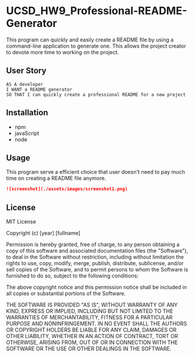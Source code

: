 # UCSD_HW9_Professional-README-Generator
This program can quickly and easily create a README file by using a command-line application to generate one. This allows the project creator to devote more time to working on the project.

## User Story

```
AS A developer
I WANT a README generator
SO THAT I can quickly create a professional README for a new project
```

## Installation

* npm
* javaScript
* node

## Usage

This program serve a efficient choice that user doesn't need to pay much time on creating a README file anymore.

```md
![screenshot](./assets/images/screenshot1.png)
```

## License

MIT License

Copyright (c) [year] [fullname]

Permission is hereby granted, free of charge, to any person obtaining a copy
of this software and associated documentation files (the "Software"), to deal
in the Software without restriction, including without limitation the rights
to use, copy, modify, merge, publish, distribute, sublicense, and/or sell
copies of the Software, and to permit persons to whom the Software is
furnished to do so, subject to the following conditions:

The above copyright notice and this permission notice shall be included in all
copies or substantial portions of the Software.

THE SOFTWARE IS PROVIDED "AS IS", WITHOUT WARRANTY OF ANY KIND, EXPRESS OR
IMPLIED, INCLUDING BUT NOT LIMITED TO THE WARRANTIES OF MERCHANTABILITY,
FITNESS FOR A PARTICULAR PURPOSE AND NONINFRINGEMENT. IN NO EVENT SHALL THE
AUTHORS OR COPYRIGHT HOLDERS BE LIABLE FOR ANY CLAIM, DAMAGES OR OTHER
LIABILITY, WHETHER IN AN ACTION OF CONTRACT, TORT OR OTHERWISE, ARISING FROM,
OUT OF OR IN CONNECTION WITH THE SOFTWARE OR THE USE OR OTHER DEALINGS IN THE
SOFTWARE.